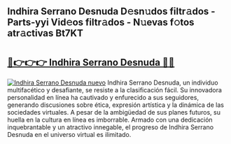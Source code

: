 ## Indhira Serrano Desnuda D𝚎sn𝚞dos filtr𝚊dos - Parts-yyi Vid𝚎os filtr𝚊dos - N𝚞evas f𝚘tos atr𝚊ctivas Bt7KT

# <h2><a href="http://mb1w3sl.tromn.icu/?c=Indhira+Serrano+Desnuda">🔗👉👉👉 Indhira Serrano Desnuda 🔗🔗</a></h2>

[![Indhira Serrano Desnuda nuevo](https://i.imgur.com/pEAQMta.gif)](http://mb1w3sl.tromn.icu/?c=Indhira+Serrano+Desnuda)
Indhira Serrano Desnuda, un individuo multifacético y desafiante, se resiste a la clasificación fácil. Su innovadora personalidad en línea ha cautivado y enfurecido a sus seguidores, generando discusiones sobre ética, expresión artística y la dinámica de las sociedades virtuales. A pesar de la ambigüedad de sus planes futuros, su huella en la cultura en línea es imborrable. Armado con una dedicación inquebrantable y un atractivo innegable, el progreso de Indhira Serrano Desnuda en el universo virtual es ilimitado.
